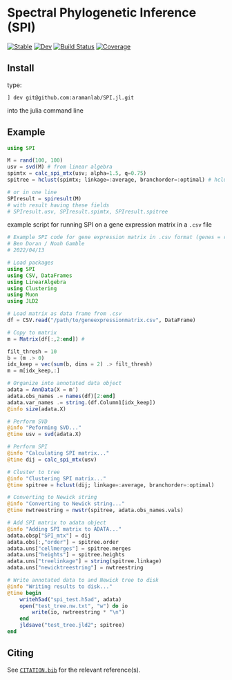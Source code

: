 # Spectral Phylogenetic Inference (SPI)

[![Stable](https://img.shields.io/badge/docs-stable-blue.svg)](https://aramanlab.github.io/SPI.jl/stable)
[![Dev](https://img.shields.io/badge/docs-dev-blue.svg)](https://aramanlab.github.io/SPI.jl/dev)
[![Build Status](https://github.com/aramanlab/SPI.jl/actions/workflows/CI.yml/badge.svg?branch=main)](https://github.com/aramanlab/SPI.jl/actions/workflows/CI.yml?query=branch%3Amain)
[![Coverage](https://codecov.io/gh/aramanlab/SPI.jl/branch/main/graph/badge.svg)](https://codecov.io/gh/aramanlab/SPI.jl)

## Install

type:

```julia-repl
] dev git@github.com:aramanlab/SPI.jl.git
```
into the julia command line

## Example

```julia
using SPI

M = rand(100, 100)
usv = svd(M) # from linear algebra
spimtx = calc_spi_mtx(usv; alpha=1.5, q=0.75)
spitree = hclust(spimtx; linkage=:average, branchorder=:optimal) # hclust from Clustering

# or in one line
SPIresult = spiresult(M)
# with result having these fields
# SPIresult.usv, SPIresult.spimtx, SPIresult.spitree
```

example script for running SPI on a gene expression matrix in a `.csv` file

```julia
# Example SPI code for gene expression matrix in .csv format (genes = rows, cells = columns)
# Ben Doran / Noah Gamble
# 2022/04/13

# Load packages
using SPI
using CSV, DataFrames
using LinearAlgebra
using Clustering
using Muon
using JLD2

# Load matrix as data frame from .csv
df = CSV.read("/path/to/geneexpressionmatrix.csv", DataFrame)

# Copy to matrix
m = Matrix(df[:,2:end]) # 

filt_thresh = 10
b = (m .> 0)
idx_keep = vec(sum(b, dims = 2) .> filt_thresh)
m = m[idx_keep,:]

# Organize into annotated data object
adata = AnnData(X = m')
adata.obs_names .= names(df)[2:end]
adata.var_names .= string.(df.Column1[idx_keep])
@info size(adata.X)

# Perform SVD
@info "Peforming SVD..."
@time usv = svd(adata.X)

# Perform SPI
@info "Calculating SPI matrix..."
@time dij = calc_spi_mtx(usv)

# Cluster to tree
@info "Clustering SPI matrix..."
@time spitree = hclust(dij; linkage=:average, branchorder=:optimal)

# Converting to Newick string
@info "Converting to Newick string..."
@time nwtreestring = nwstr(spitree, adata.obs_names.vals)

# Add SPI matrix to adata object
@info "Adding SPI matrix to ADATA..."
adata.obsp["SPI_mtx"] = dij
adata.obs[:,"order"] = spitree.order
adata.uns["cellmerges"] = spitree.merges
adata.uns["heights"] = spitree.heights
adata.uns["treelinkage"] = string(spitree.linkage)
adata.uns["newicktreestring"] = nwtreestring

# Write annotated data to and Newick tree to disk
@info "Writing results to disk..."
@time begin 
	writeh5ad("spi_test.h5ad", adata)
	open("test_tree.nw.txt", "w") do io
		write(io, nwtreestring * "\n")
	end
	jldsave("test_tree.jld2"; spitree)
end

```


## Citing

See [`CITATION.bib`](CITATION.bib) for the relevant reference(s).
